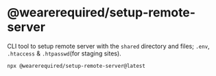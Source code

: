 # @wearerequired/setup-remote-server

CLI tool to setup remote server with the `shared` directory and files; `.env`, `.htaccess` & `.htpasswd`(for staging sites).

```bash
npx @wearerequired/setup-remote-server@latest
```
